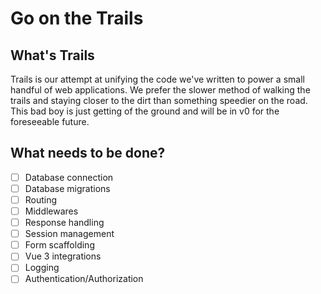 # Go on the Trails

## What's Trails
Trails is our attempt at unifying the code we've written to power a small handful of web applications. We prefer the slower method of walking the trails and staying closer to the dirt than something speedier on the road. This bad boy is just getting of the ground and will be in v0 for the foreseeable future.

## What needs to be done?
- [ ] Database connection
- [ ] Database migrations
- [ ] Routing
- [ ] Middlewares
- [ ] Response handling
- [ ] Session management
- [ ] Form scaffolding
- [ ] Vue 3 integrations
- [ ] Logging
- [ ] Authentication/Authorization
